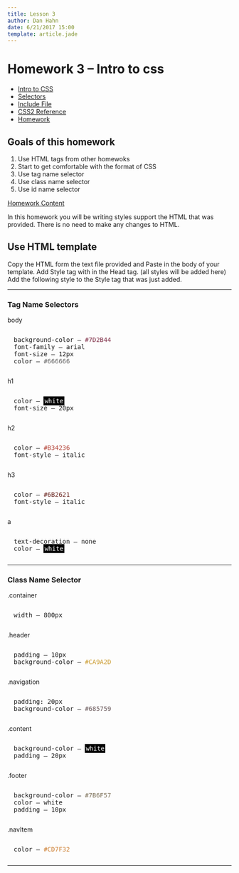 ```yaml
---
title: Lesson 3
author: Dan Hahn
date: 6/21/2017 15:00
template: article.jade
---
```


# Homework 3 – Intro to css

* [Intro to CSS]()
* [Selectors](selectors.html)
* [Include File](include.html)
* [CSS2 Reference](css.html)
* [Homework](homework.html)

## Goals of this homework

1. Use HTML tags from other homewoks
2. Start to get comfortable with the format of CSS
3. Use tag name selector
4. Use class name selector
5. Use id name selector




<a href="homework3-text.txt" class="btn" target="\_target">Homework Content</a>

In this homework you will be writing styles support the HTML that was provided. There is
no need to make any changes to HTML.

## Use HTML template

Copy the HTML form the text file provided and Paste in the body of your template.
Add Style tag with in the Head tag. (all styles will be added here)
Add the following style to the Style tag that was just added.

---

### Tag Name Selectors

body
<pre style="white-space:pre-line;padding: 1em;">
background-color – <span style="color:#7D2B44">#7D2B44</span>
font-family – arial
font-size – 12px
color – <span style="color:#666666">#666666</span>
</pre>
h1
<pre style="white-space:pre-line;padding: 1em;">
color – <span style="color:#fff;background-color:black;padding:2px;">white</span>
font-size – 20px
</pre>
h2
<pre style="white-space:pre-line;padding: 1em;">
color – <span style="color:#B34236;">#B34236</span>
font-style – italic
</pre>
h3
<pre style="white-space:pre-line;padding: 1em;">
color – <span style="color:#6B2621;">#6B2621</span>
font-style – italic
</pre>
a
<pre style="white-space:pre-line;padding: 1em;">
text-decoration – none
color – <span style="color:#fff;background-color:black;padding:2px;">white</span>
</pre>

---

### Class Name Selector
.container
<pre style="white-space:pre-line;padding: 1em;">
width – 800px
</pre>


.header
<pre style="white-space:pre-line;padding: 1em;">
padding – 10px
background-color – <span style="color:#CA9A2D;">#CA9A2D</span>
</pre>

.navigation
<pre style="white-space:pre-line;padding: 1em;">
padding: 20px
background-color – <span style="color:#685759;">#685759</span>
</pre>

.content
<pre style="white-space:pre-line;padding: 1em;">
background-color – <span style="color:#fff;background-color:black;padding:2px;">white</span>
padding – 20px
</pre>

.footer
<pre style="white-space:pre-line;padding: 1em;">
background-color – <span style="color:#7B6F57;">#7B6F57</span>
color – white
padding – 10px
</pre>

.navItem
<pre style="white-space:pre-line;padding: 1em;">
color – <span style="color:#CD7F32;">#CD7F32</span>
</pre>


---

<div class="homework-view" data-lesson="lesson3"></div>
